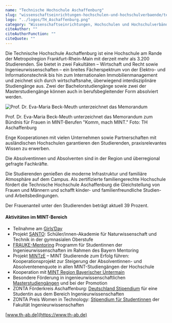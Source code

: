 ```yaml
---
name: "Technische Hochschule Aschaffenburg"
slug: "wissenschaftseinrichtungen-hochschulen-und-hochschulverbaende/technische-hochschule-aschaffenburg"
logo: "../logos/TH_Aschaffenburg.png"
category: "Wissenschaftseinrichtungen, Hochschulen und Hochschulverbände"
citeAuthor: ""
citeAuthorFunction: ""
citeQuote: ""
---
```


Die Technische Hochschule Aschaffenburg ist eine Hochschule am Rande der Metropolregion Frankfurt-Rhein-Main mit derzeit mehr als 3.200 Studierenden. Sie bietet in zwei Fakultäten – Wirtschaft und Recht sowie Ingenieurwissenschaften – ein breites Fächerspektrum von der Elektro- und Informationstechnik bis hin zum Internationalen Immobilienmanagement und zeichnet sich durch wirtschaftsnahe, überwiegend interdisziplinäre Studiengänge aus. Zwei der Bachelorstudiengänge sowie zwei der Masterstudiengänge können auch in berufsbegleitender Form absolviert werden.

![Prof. Dr. Eva-Maria Beck-Meuth unterzeichnet das Memorandum](https://www.komm-mach-mint.de/var/mint/storage/images/_aliases/medium/2/2/7/0/130722-1-ger-DE/TH_Aschaffenburg_Beitritt_web.jpg)

Prof. Dr. Eva-Maria Beck-Meuth unterzeichnet das Memorandum zum Bündnis für Frauen in MINT-Berufen "Komm, mach MINT." Foto: TH Aschaffenburg

Enge Kooperationen mit vielen Unternehmen sowie Partnerschaften mit ausländischen Hochschulen garantieren den Studierenden, praxisrelevantes Wissen zu erwerben.

Die Absolventinnen und Absolventen sind in der Region und überregional gefragte Fachkräfte.

Die Studierenden genießen die moderne Infrastruktur und familiäre Atmosphäre auf dem Campus. Als zertifizierte familiengerechte Hochschule fördert die Technische Hochschule Aschaffenburg die Gleichstellung von Frauen und Männern und schafft kinder- und familienfreundliche Studien- und Arbeitsbedingungen.

Der Frauenanteil unter den Studierenden beträgt aktuell 39 Prozent.

#### Aktivitäten im MINT-Bereich

- Teilnahme am [Girls‘Day](https://www.th-ab.de/studieninteressierte/angebote-fuer-schueler/girls-day-boys-day/)
- Projekt [SANTO](https://www.th-ab.de/eng/prospective-international-students/angebote-fuer-schueler/santo/): Schüler/innen-Akademie für Naturwissenschaft und Technik in der gymnasialen Oberstufe
- [FRAUKE-Mentoring](https://www.th-ab.de/studierende/einrichtungen-und-services/frauke/) Programm für Studentinnen der Ingenieurwissenschaften im Rahmen des Bayern Mentoring
- Projekt [MINTzE](https://www.th-ab.de/studierende/einrichtungen-und-services/mintze/) – MINT Studierende zum Erfolg führen: Kooperationsprojekt zur Steigerung der Absolventinnen- und Absolventenenquote in allen MINT-Studiengängen der Hochschule
- Kooperation mit [MINT Region Bayerischer Untermain](https://www.mint-regionen.de/mint-regionen/region/mint-region-bayerischer-untermain.html)
- Besondere Förderung in ingenieurwissenschaftlichen [Masterstudiengängen](https://www.th-ab.de/schueler-studieninteressenten/studienangebot/master-studiengaenge/) und bei der Promotion
- ZONTA Förderkreis Aschaffenburg: [Deutschland Stipendium](https://www.th-ab.de/eng/about-the-university/freunde-foerderer/deutschlandstipendium/) für eine Studentin aus dem Bereich Ingenieurwissenschaften
- ZONTA Preis Women in Technology: [Stipendium für Studentinnen](https://www.th-ab.de/ueber-die-hochschule/presse-aktuelles/presse-aktuelles-detailansicht/presse-aktuelles-detailansicht/archiv/2019/september/artikel/technologische-frauen-power-honoriert/) der Fakultät Ingenieurwissenschaften

[www.th-ab.de](https://www.th-ab.de)
